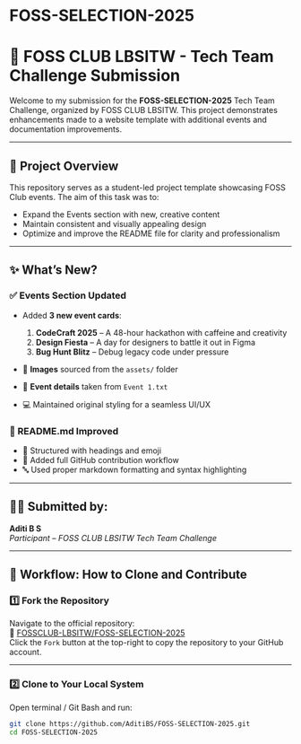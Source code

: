 # FOSS-SELECTION-2025
# 🚀 FOSS CLUB LBSITW - Tech Team Challenge Submission

Welcome to my submission for the **FOSS-SELECTION-2025** Tech Team Challenge, organized by FOSS CLUB LBSITW. This project demonstrates enhancements made to a website template with additional events and documentation improvements.

---

## 📌 Project Overview

This repository serves as a student-led project template showcasing FOSS Club events. The aim of this task was to:

- Expand the Events section with new, creative content
- Maintain consistent and visually appealing design
- Optimize and improve the README file for clarity and professionalism

---

## ✨ What’s New?

### ✅ Events Section Updated
- Added **3 new event cards**:
  1. **CodeCraft 2025** – A 48-hour hackathon with caffeine and creativity  
  2. **Design Fiesta** – A day for designers to battle it out in Figma  
  3. **Bug Hunt Blitz** – Debug legacy code under pressure

- 📁 **Images** sourced from the `assets/` folder  
- 📄 **Event details** taken from `Event 1.txt`  
- 💻 Maintained original styling for a seamless UI/UX

### 📝 README.md Improved
- 🧹 Structured with headings and emoji
- 🧭 Added full GitHub contribution workflow
- 🔤 Used proper markdown formatting and syntax highlighting

---

## 🧑‍💻 Submitted by:
**Aditi B S**  
*Participant – FOSS CLUB LBSITW Tech Team Challenge*

---

## 🔁 Workflow: How to Clone and Contribute

### 1️⃣ Fork the Repository
Navigate to the official repository:  
🔗 [FOSSCLUB-LBSITW/FOSS-SELECTION-2025](https://github.com/FOSSCLUB-LBSITW/FOSS-SELECTION-2025)  
Click the `Fork` button at the top-right to copy the repository to your GitHub account.

---

### 2️⃣ Clone to Your Local System
Open terminal / Git Bash and run:

```bash
git clone https://github.com/AditiBS/FOSS-SELECTION-2025.git
cd FOSS-SELECTION-2025

